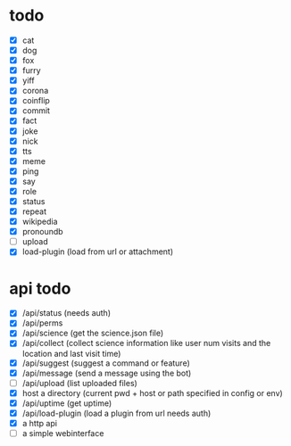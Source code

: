 # todo

- [x] cat
- [x] dog
- [x] fox
- [x] furry
- [x] yiff
- [x] corona
- [x] coinflip
- [x] commit
- [x] fact
- [x] joke
- [x] nick
- [x] tts
- [x] meme
- [x] ping
- [x] say
- [x] role
- [x] status
- [x] repeat
- [x] wikipedia
- [x] pronoundb
- [ ] upload
- [x] load-plugin (load from url or attachment)

# api todo

- [x] /api/status (needs auth)
- [x] /api/perms
- [x] /api/science (get the science.json file)
- [x] /api/collect (collect science information like user num visits and the location and last visit time)
- [x] /api/suggest (suggest a command or feature)
- [x] /api/message (send a message using the bot)
- [ ] /api/upload (list uploaded files)
- [x] host a directory (current pwd + host or path specified in config or env)
- [x] /api/uptime (get uptime)
- [x] /api/load-plugin (load a plugin from url needs auth)
- [x] a http api
- [ ] a simple webinterface
